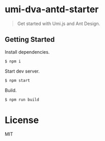 # umi-dva-antd-starter

> Get started with Umi.js and Ant Design.

## Getting Started

Install dependencies.

```bash
$ npm i
```

Start dev server.

```bash
$ npm start
```

Build.

```bash
$ npm run build
```

# License

MIT
